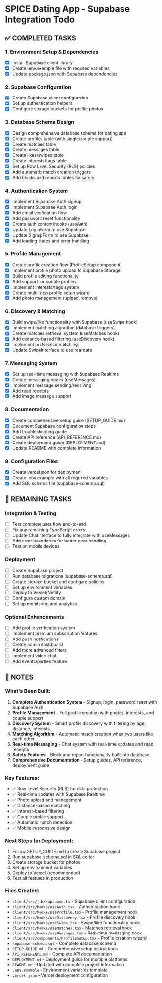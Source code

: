 # SPICE Dating App - Supabase Integration Todo

## ✅ COMPLETED TASKS

### 1. Environment Setup & Dependencies
- [x] Install Supabase client library
- [x] Create .env.example file with required variables
- [x] Update package.json with Supabase dependencies

### 2. Supabase Configuration
- [x] Create Supabase client configuration
- [x] Set up authentication helpers
- [x] Configure storage buckets for profile photos

### 3. Database Schema Design
- [x] Design comprehensive database schema for dating app
- [x] Create profiles table (with single/couple support)
- [x] Create matches table
- [x] Create messages table
- [x] Create likes/swipes table
- [x] Create interests/tags table
- [x] Set up Row Level Security (RLS) policies
- [x] Add automatic match creation triggers
- [x] Add blocks and reports tables for safety

### 4. Authentication System
- [x] Implement Supabase Auth signup
- [x] Implement Supabase Auth login
- [x] Add email verification flow
- [x] Add password reset functionality
- [x] Create auth context/hooks (useAuth)
- [x] Update LoginForm to use Supabase
- [x] Update SignupForm to use Supabase
- [x] Add loading states and error handling

### 5. Profile Management
- [x] Create profile creation flow (ProfileSetup component)
- [x] Implement profile photo upload to Supabase Storage
- [x] Build profile editing functionality
- [x] Add support for couple profiles
- [x] Implement interests/tags system
- [x] Create multi-step profile setup wizard
- [x] Add photo management (upload, remove)

### 6. Discovery & Matching
- [x] Build swipe/like functionality with Supabase (useSwipe hook)
- [x] Implement matching algorithm (database triggers)
- [x] Create matches retrieval system (useMatches hook)
- [x] Add distance-based filtering (useDiscovery hook)
- [x] Implement preference matching
- [x] Update SwipeInterface to use real data

### 7. Messaging System
- [x] Set up real-time messaging with Supabase Realtime
- [x] Create messaging hooks (useMessages)
- [x] Implement message sending/receiving
- [x] Add read receipts
- [x] Add image message support

### 8. Documentation
- [x] Create comprehensive setup guide (SETUP_GUIDE.md)
- [x] Document Supabase configuration steps
- [x] Add troubleshooting guide
- [x] Create API reference (API_REFERENCE.md)
- [x] Create deployment guide (DEPLOYMENT.md)
- [x] Update README with complete information

### 9. Configuration Files
- [x] Create vercel.json for deployment
- [x] Create .env.example with all required variables
- [x] Add SQL schema file (supabase-schema.sql)

## 🔄 REMAINING TASKS

### Integration & Testing
- [ ] Test complete user flow end-to-end
- [ ] Fix any remaining TypeScript errors
- [ ] Update ChatInterface to fully integrate with useMessages
- [ ] Add error boundaries for better error handling
- [ ] Test on mobile devices

### Deployment
- [ ] Create Supabase project
- [ ] Run database migrations (supabase-schema.sql)
- [ ] Create storage bucket and configure policies
- [ ] Set up environment variables
- [ ] Deploy to Vercel/Netlify
- [ ] Configure custom domain
- [ ] Set up monitoring and analytics

### Optional Enhancements
- [ ] Add profile verification system
- [ ] Implement premium subscription features
- [ ] Add push notifications
- [ ] Create admin dashboard
- [ ] Add more advanced filters
- [ ] Implement video chat
- [ ] Add events/parties feature

## 📝 NOTES

### What's Been Built:
1. **Complete Authentication System** - Signup, login, password reset with Supabase Auth
2. **Profile Management** - Full profile creation with photos, interests, and couple support
3. **Discovery System** - Smart profile discovery with filtering by age, distance, interests
4. **Matching Algorithm** - Automatic match creation when two users like each other
5. **Real-time Messaging** - Chat system with real-time updates and read receipts
6. **Safety Features** - Block and report functionality built into database
7. **Comprehensive Documentation** - Setup guides, API reference, deployment guide

### Key Features:
- ✅ Row Level Security (RLS) for data protection
- ✅ Real-time updates with Supabase Realtime
- ✅ Photo upload and management
- ✅ Distance-based matching
- ✅ Interest-based filtering
- ✅ Couple profile support
- ✅ Automatic match detection
- ✅ Mobile-responsive design

### Next Steps for Deployment:
1. Follow SETUP_GUIDE.md to create Supabase project
2. Run supabase-schema.sql in SQL editor
3. Create storage bucket for photos
4. Set up environment variables
5. Deploy to Vercel (recommended)
6. Test all features in production

### Files Created:
- `client/src/lib/supabase.ts` - Supabase client configuration
- `client/src/hooks/useAuth.tsx` - Authentication hook
- `client/src/hooks/useProfile.tsx` - Profile management hook
- `client/src/hooks/useDiscovery.tsx` - Profile discovery hook
- `client/src/hooks/useSwipe.tsx` - Swipe/like functionality hook
- `client/src/hooks/useMatches.tsx` - Matches retrieval hook
- `client/src/hooks/useMessages.tsx` - Real-time messaging hook
- `client/src/components/ProfileSetup.tsx` - Profile creation wizard
- `supabase-schema.sql` - Complete database schema
- `SETUP_GUIDE.md` - Comprehensive setup instructions
- `API_REFERENCE.md` - Complete API documentation
- `DEPLOYMENT.md` - Deployment guide for multiple platforms
- `README.md` - Updated with complete project information
- `.env.example` - Environment variables template
- `vercel.json` - Vercel deployment configuration